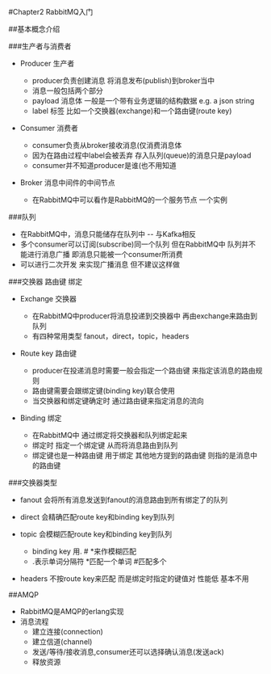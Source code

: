 #Chapter2 RabbitMQ入门

##基本概念介绍

###生产者与消费者
- Producer 生产者  
    - producer负责创建消息 将消息发布(publish)到broker当中  
    - 消息一般包括两个部分
    - payload 消息体 一般是一个带有业务逻辑的结构数据  e.g. a json string  
    - label 标签 比如一个交换器(exchange)和一个路由键(route key)

- Consumer 消费者  
    - consumer负责从broker接收消息(仅消费消息体
    - 因为在路由过程中label会被丢弃 存入队列(queue)的消息只是payload
    - consumer并不知道producer是谁(也不用知道
    
- Broker 消息中间件的中间节点
    - 在RabbitMQ中可以看作是RabbitMQ的一个服务节点 一个实例

###队列
- 在RabbitMQ中，消息只能储存在队列中 -- 与Kafka相反
- 多个consumer可以订阅(subscribe)同一个队列 但在RabbitMQ中 队列并不能进行消息广播 即消息只能被一个consumer所消费
- 可以进行二次开发 来实现广播消息 但不建议这样做

###交换器 路由键 绑定
- Exchange 交换器
    - 在RabbitMQ中producer将消息投递到交换器中 再由exchange来路由到队列
    - 有四种常用类型 fanout，direct，topic，headers
    
- Route key 路由键
    - producer在投递消息时需要一般会指定一个路由键 来指定该消息的路由规则
    - 路由键需要会跟绑定键(binding key)联合使用
    - 当交换器和绑定键确定时 通过路由键来指定消息的流向

- Binding 绑定
    - 在RabbitMQ中 通过绑定将交换器和队列绑定起来
    - 绑定时 指定一个绑定键 从而将消息路由到队列
    - 绑定键也是一种路由键 用于绑定 其他地方提到的路由键 则指的是消息中的路由键

###交换器类型
- fanout 会将所有消息发送到fanout的消息路由到所有绑定了的队列

- direct 会精确匹配route key和binding key到队列
    
- topic 会模糊匹配route key和binding key到队列
    - binding key 用. # *来作模糊匹配
    - .表示单词分隔符 *匹配一个单词 #匹配多个

- headers 不按route key来匹配 而是绑定时指定的键值对 性能低 基本不用

##AMQP
- RabbitMQ是AMQP的erlang实现
- 消息流程
    - 建立连接(connection)
    - 建立信道(channel)
    - 发送/等待/接收消息,consumer还可以选择确认消息(发送ack)
    - 释放资源

